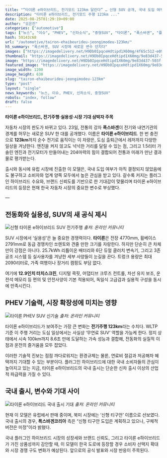 ```yaml
---
title: "“타이론 e하이브리드, 전기모드 123km 달린다” … 신형 SUV 공개, 국내 도입 여부에 ‘관심 집중’"
description: "타이론 e하이브리드, 전기모드 주행 123km ..."
date: 2025-08-25T01:29:19+09:00
author: "오은진"
categories: ["automotive"]
tags: ["뉴스", "이슈", "PHEV", "신차소식", "중형SUV", "타이론", "폭스바겐", "플러그인하이브리드시장", "SUV전동화트렌드"]
hash: 59143c68
url: "/automotive/tairon-ehaibeurideu-jeongimodeu-123km/"
h5_summary: "폭스바겐, SUV 시장에 새로운 변수 던지다"
images: ["https://imagedelivery.net/H9Db0IpqceHdtipd1X60mg/4f65c512-e097-4498-a873-c3e17666ef00/public", "https://imagedelivery.net/H9Db0IpqceHdtipd1X60mg/9e83d437-503f-47ad-7d5d-765b496a5000/public", "https://imagedelivery.net/H9Db0IpqceHdtipd1X60mg/ee4b7459-ee3e-4ddf-4da2-60de2ae3bb00/public", "https://imagedelivery.net/H9Db0IpqceHdtipd1X60mg/55c44a8c-baed-46c2-d9d0-c9d20e2f7a00/public"]
thumbnail: "https://imagedelivery.net/H9Db0IpqceHdtipd1X60mg/9e83d437-503f-47ad-7d5d-765b496a5000/public"
image: "https://imagedelivery.net/H9Db0IpqceHdtipd1X60mg/9e83d437-503f-47ad-7d5d-765b496a5000/public"
featured_image: "https://imagedelivery.net/H9Db0IpqceHdtipd1X60mg/9e83d437-503f-47ad-7d5d-765b496a5000/public"
image_width: 1200
image_height: 630
slug: "tairon-ehaibeurideu-jeongimodeu-123km"
type: "post"
layout: "single"
news_keywords: "뉴스, 이슈, PHEV, 신차소식, 중형SUV"
robots: "index, follow"
draft: false
---
```


**타이론 e하이브리드, 전기주행·실용성·시장 기대 삼박자 주목**

  
자동차 시장의 판도가 바뀌고 있다. 23일, 전통의 강자 **폭스바겐**이 전기와 내연기관의 경계를 허무는 새로운 SUV 한 대를 공개했다. 이름은 **타이론 e하이브리드**. 한 번 충전으로 **123km**까지 순수 전기로 움직이는 이 차량은, 도심 출퇴근에서 레저까지 다양한 일상을 겨냥한다. 엔진을 켜지 않고도 넉넉한 거리를 달릴 수 있는 점, 그리고 1.5리터 가솔린 엔진과 전기모터가 만들어내는 204마력의 힘이 결합되어 전통과 미래가 만난 결과물로 평가받는다.  
  
출시와 동시에 유럽 시장에 진출한 이 모델은, 국내 도입 여부가 아직 결정되지 않았음에도 불구하고 소비자와 업계 양쪽 모두에서 높은 관심을 받고 있다. 갈수록 커지는 플러그인 하이브리드 수요와, 브랜드 신뢰도를 기반으로 한 기대감이 맞물리며 타이론 e하이브리드의 등장은 현재 한국 자동차 시장의 중요한 변수로 부상했다.

—

## 전동화와 실용성, SUV의 새 공식 제시

![신형 타이론 e하이브리드 SUV 전기주행](https://imagedelivery.net/H9Db0IpqceHdtipd1X60mg/55c44a8c-baed-46c2-d9d0-c9d20e2f7a00/public)
*출처: 온라인 커뮤니티*


SUV 시장에서 ‘실용성’은 늘 중요한 경쟁력이다. **타이론**은 전장 4770mm, 휠베이스 2791mm로 동급 경쟁차인 쏘렌토와 견줄 만한 크기를 자랑한다. 하지만 단순히 큰 차체만이 강점은 아니다. 25.7kWh 리튬이온 배터리와 6단 듀얼 클러치 변속기, 그리고 3존 공조 시스템 등 실사용자를 겨냥한 세부 사양들이 눈길을 끈다. 트렁크 용량은 최대 2090리터로, 가족 여행이나 장거리 캠핑도 부담 없다.  
  
여기에 **12.9인치 터치스크린**, 디지털 콕핏, 어댑티브 크루즈 컨트롤, 차선 유지 보조, 운전석 메모리 등 편의 및 안전사양이 기본 적용되어, 독일식 고급감과 실용적 구성을 동시에 만족시킨다.

## PHEV 기술력, 시장 확장성에 미치는 영향

![타이론 PHEV SUV 신기술](https://imagedelivery.net/H9Db0IpqceHdtipd1X60mg/ee4b7459-ee3e-4ddf-4da2-60de2ae3bb00/public)
*출처: 온라인 커뮤니티*


타이론 e하이브리드가 보여주는 가장 큰 변화는 **전기주행 123km**라는 수치다. WLTP 기준 이 주행 거리는 도심 일상에서는 사실상 ‘무연료 SUV’ 역할을 가능케 한다. 정지 상태에서 시속 100km까지 8.6초 만에 도달하는 가속 성능과 결합해, 전동화의 실질적 이점과 운전의 즐거움을 모두 잡았다.  
  
이러한 기술적 진보는 점점 까다로워지는 환경규제는 물론, 연료비 절감과 저공해차 혜택까지 기대할 수 있는 부분이다. 플러그인 하이브리드에 대한 국내 소비자들의 관심이 높아지고 있는 지금, 타이론 e하이브리드의 국내 출시는 단순한 신차 출시 이상의 산업적 파급력을 가질 수 있다.

## 국내 출시, 변수와 기대 사이

![타이론 e하이브리드 국내 출시 기대](https://imagedelivery.net/H9Db0IpqceHdtipd1X60mg/4f65c512-e097-4498-a873-c3e17666ef00/public)
*출처: 온라인 커뮤니티*


현재 이 모델은 유럽에서 판매 중이며, 북미 시장에는 ‘신형 티구안’ 이름으로 선보였다. 국내 출시의 경우, **폭스바겐코리아** 측은 “신형 티구안 도입은 계획하고 있으나, 구체적 버전은 미정”이라 밝혔다.  
  
국내 플러그인 하이브리드 시장의 성장세와 브랜드 신뢰도, 그리고 타이론 e하이브리드가 가진 상품성까지 감안할 때, 이 모델이 한국 도로에 등장할 경우 소비자 선택지 확대와 시장 경쟁 구도 변화가 예상된다. 앞으로의 공식 발표와 시장 반응이 주목된다.
